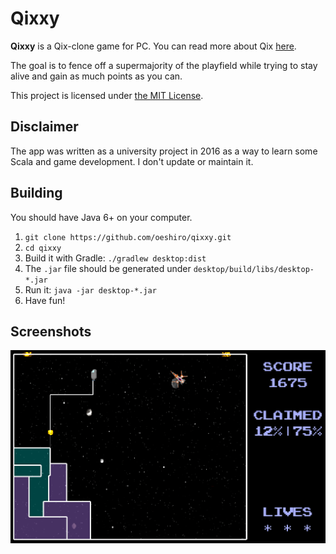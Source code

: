 # Qixxy

**Qixxy** is a Qix-clone game for PC. You can read more about Qix [here](https://en.wikipedia.org/wiki/Qix).

The goal is to fence off a supermajority of the playfield while trying to stay alive and gain as much points as you can.

This project is licensed under [the MIT License](./LICENSE).

## Disclaimer

The app was written as a university project in 2016 as a way to learn some Scala and game development. I don't update or maintain it.

## Building

You should have Java 6+ on your computer.

1.  `git clone https://github.com/oeshiro/qixxy.git`
2.  `cd qixxy`
3.  Build it with Gradle: `./gradlew desktop:dist`
4.  The `.jar` file should be generated under `desktop/build/libs/desktop-*.jar`
5.  Run it: `java -jar desktop-*.jar`
6.  Have fun!

## Screenshots

![Gameplay](screenshots/gameplay.png?raw=true 'Gameplay')
